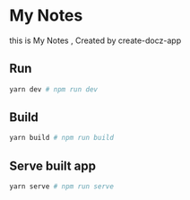 # My Notes

this is My Notes , Created by create-docz-app

## Run

```sh
yarn dev # npm run dev
```

## Build

```sh
yarn build # npm run build
```

## Serve built app

```sh
yarn serve # npm run serve
```
